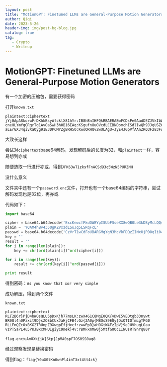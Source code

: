 ```yaml
---
layout: post
title: "MotionGPT: Finetuned LLMs are General-Purpose Motion Generators"
author: Qiqi
date: 2023-5-26
header-img: img/post-bg-blog.jpg
catalog: true
tag:
   - Crypto
   - Writeup
---
```


# MotionGPT: Finetuned LLMs are General-Purpose Motion Generators

有一个加密的压缩包，需要获得密码

打开`known.txt`

```
plaintext:ciphertext
jYj0ApA8korwFrDKhkBsyAfcklX81hYr:IB8hBnIHFQkRBAERABwFCDsPe0AadDEZJVkIbWMyFzo=
cneHLYmfgGRgrTg1AvOaSwH3h0B16EAq:KSgufn8uOVcdLCEBNDomchISdlIwQh9JJgUSZGQfDzk=
aLErGX34qivXaOyg91E3DPCMYZgBRH5O:KwoORHQvZwULAgU+JyE4JGpVfAAnZRQ3F283FwASewc=
```

大致长这样

尝试对`ciphertext`base64解码，发现解码后的长度为32，和`plaintext`一样，容易想到亦或

随便选取一行进行亦或，得到`JFK63wT1zksfFnACSd93c5WzN5PURZNH`

没什么意义

文件夹中还有一个`password.enc`文件，打开也有一个base64编码的字符串，尝试解码发现也是32位，再亦或

代码如下：

```python
import base64

cipher = base64.b64decode('ExcKewcfFkdOWEYpISUbFSseXX8wQB0Le3kDByMcLQQ=')
plain = 'YQAM4hBv435OgKZVxzdLSuJq5LSRqFcL'
passwd = base64.b64decode('CzVrT1wCdFoUBARGMgYgN3McVkFDQzIINxUjPD8qIi0=')
key = ''
result = ''
for i in range(len(plain)):
    key += chr(ord(plain[i])^ord(cipher[i]))

for i in range(len(key)):
    result += chr(ord(key[i])^ord(passwd[i]))

print result
```

得到密码：`As you know that xor very simple`

成功解压，得到两个文件

`known.txt`

```
plaintext:ciphertext
RL{2B6r}PjD4bW0sQLU5pDxKjh77msLK:zwX4G1C8MgE0QK{yDwI5VEOtgb33nywt
BR08l4n0Pzxit9D}sZQSbCUxJaHjCFB4:Gz{2A0p{MBOsS9E8y}DxQTIOfmLgTPG0
RLLFnQZcOxBKG2TRUnpZ9XwgpEfjHxcf:zwwPpD}aHOGtW4FzIpV}9eJUVhugLOau
vzPTSaPL4u5PKJBxxMHUIgiyC9mek}4v:rBMFxmMw0j5MtfGOOcLINUsRT9nYq80r
```

`flag.enc`:`uAmUXk{jW{Stp{JpMA0spF7OS0SS0aq8`

经过观察发现是替换密码

得到flag：`flag{Y0uG0tKn0wnPl4inT3xt4tt4ck}`
